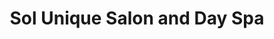---
title: "Sol Unique Salon and Day Spa"
url: /madison/sol-unique-salon-and-day-spa/
shop: Kosmetik
---